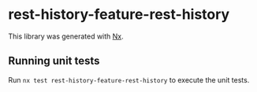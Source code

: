 # rest-history-feature-rest-history

This library was generated with [Nx](https://nx.dev).

## Running unit tests

Run `nx test rest-history-feature-rest-history` to execute the unit tests.
